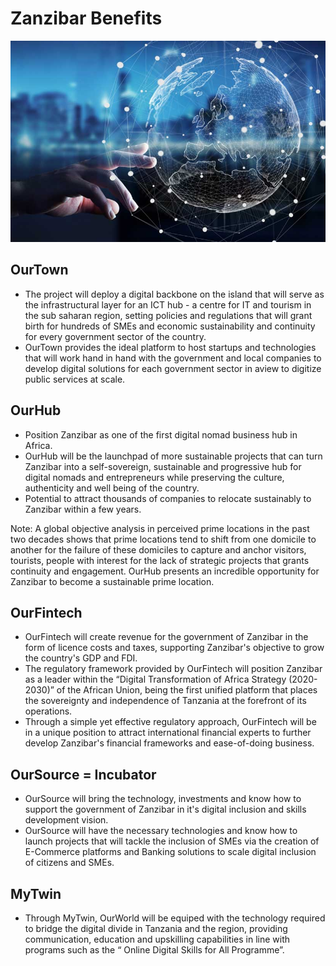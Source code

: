 # Zanzibar Benefits

![](../img/ourworld_intro.png)

## OurTown

- The project will deploy a digital backbone on the island that will serve as the infrastructural layer for an ICT hub - a centre for IT and tourism in the sub saharan region, setting policies and regulations that will grant birth for hundreds of SMEs and economic sustainability and continuity for every government sector of the country. 
- OurTown provides the ideal platform to host startups and technologies that will work hand in hand with the government and local companies to develop digital solutions for each government sector in aview to digitize public services at scale.

## OurHub

- Position Zanzibar as one of the first digital nomad business hub in Africa.
- OurHub will be the launchpad of more sustainable projects that can turn Zanzibar into a self-sovereign, sustainable and progressive hub for digital nomads and entrepreneurs while preserving the culture, authenticity and well being of the country. 
- Potential to attract thousands of companies to relocate sustainably to Zanzibar within a few years.

Note: A global objective analysis in perceived prime locations in the past two decades shows that prime locations tend to shift from one domicile to another for the failure of these domiciles to capture and anchor visitors, tourists, people with interest for the lack of strategic projects that grants continuity and engagement. OurHub presents an incredible opportunity for Zanzibar to become a sustainable prime location.

## OurFintech

- OurFintech will create revenue for the government of Zanzibar in the form of licence costs and taxes, supporting Zanzibar's objective to grow the country's GDP and FDI. 
- The regulatory framework provided by OurFintech will position Zanzibar as a leader within the “Digital Transformation of Africa Strategy (2020-2030)” of the African Union, being the first unified platform that places the sovereignty and independence of Tanzania at the forefront of its operations. 
- Through a simple yet effective regulatory approach, OurFintech will be in a unique position to attract international financial experts to further develop Zanzibar's financial frameworks and ease-of-doing business.

## OurSource  = Incubator

- OurSource will bring the technology, investments and know how to support the government of Zanzibar in it's digital inclusion and skills development vision.
- OurSource will have the necessary technologies and know how to launch projects that will tackle the inclusion of SMEs via the creation of E-Commerce platforms and Banking solutions to scale digital inclusion of citizens and SMEs.

## MyTwin

- Through MyTwin, OurWorld will be equiped with the technology required to bridge the digital divide in Tanzania and the region, providing communication, education and upskilling capabilities in line with programs such as the “ Online Digital Skills for All Programme”.

